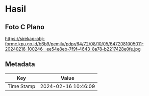 # Hasil

## Foto C Plano

https://sirekap-obj-formc.kpu.go.id/b6b9/pemilu/pdpr/64/72/08/10/05/6472081005011-20240216-100246--ee54e8eb-7f9f-4643-8a78-b2217428e0fe.jpg


## Metadata

| Key        | Value               |
| ---------- | ------------------- |
| Time Stamp | 2024-02-16 10:46:09 |



